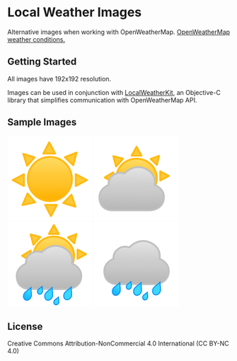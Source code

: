 Local Weather Images
===========

Alternative images when working with OpenWeatherMap. [OpenWeatherMap weather conditions.](https://openweathermap.org/weather-conditions "Weather Conditions")

## Getting Started

All images have 192x192 resolution.

Images can be used in conjunction with [LocalWeatherKit](https://github.com/AnthonyArzola/LocalWeatherKit "LocalWeatherKit on GitHub"), an Objective-C library that simplifies communication with OpenWeatherMap API.

## Sample Images

![](./01d.png)
![](./02d.png)
![](./10d.png)
![](./09d.png)

## License
Creative Commons Attribution-NonCommercial 4.0 International (CC BY-NC 4.0)
